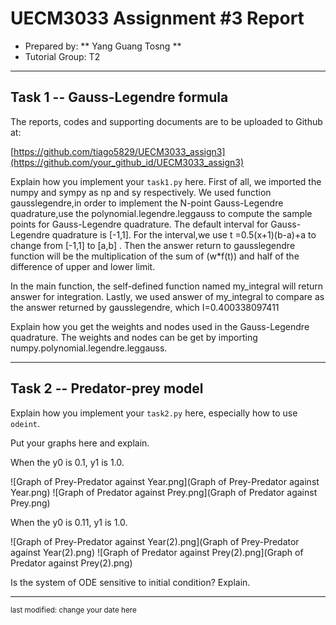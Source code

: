 UECM3033 Assignment #3 Report
========================================================

- Prepared by: ** Yang Guang Tosng **
- Tutorial Group: T2

--------------------------------------------------------

## Task 1 --  Gauss-Legendre formula

The reports, codes and supporting documents are to be uploaded to Github at: 

[https://github.com/tiago5829/UECM3033_assign3](https://github.com/your_github_id/UECM3033_assign3)


Explain how you implement your `task1.py` here.
First of all, we imported the numpy and sympy as np and sy respectively. We used function gausslegendre,in order to implement the N-point Gauss-Legendre quadrature,use the polynomial.legendre.leggauss to compute the sample points for Gauss-Legendre quadrature. The default interval for Gauss-Legendre quadrature is [-1,1]. For the interval,we use t =0.5(x+1)(b-a)+a to change from [-1,1] to [a,b] . Then the answer return to gausslegendre function will be the multiplication of the sum of (w*f(t)) and half of the difference of upper and lower limit.

In the main function, the self-defined function named my_integral will return answer for integration. Lastly, we used answer of my_integral to compare as the answer returned by gausslegendre, which I=0.400338097411

Explain how you get the weights and nodes used in the Gauss-Legendre quadrature.
The weights and nodes can be get by importing numpy.polynomial.legendre.leggauss.

---------------------------------------------------------

## Task 2 -- Predator-prey model

Explain how you implement your `task2.py` here, especially how to use `odeint`.


Put your graphs here and explain.

When the y0 is 0.1, y1 is 1.0.


![Graph of Prey-Predator against Year.png](Graph of Prey-Predator against Year.png)
![Graph of Predator against Prey.png](Graph of Predator against Prey.png)

When the y0 is 0.11, y1 is 1.0.


![Graph of Prey-Predator against Year(2).png](Graph of Prey-Predator against Year(2).png)
![Graph of Predator against Prey(2).png](Graph of Predator against Prey(2).png)

Is the system of ODE sensitive to initial condition? Explain.

-----------------------------------

<sup>last modified: change your date here</sup>
